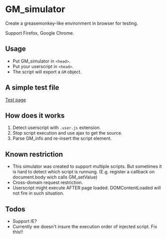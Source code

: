 GM_simulator
============
Create a greasemonkey-like environment in browser for testing.

Support Firefox, Google Chrome.

Usage
-----
* Put GM_simulator in `<head>`.
* Put your userscript in `<head>`.
* The script will export a `GM` object.

A simple test file
------------------
[Test page][1]

[1]: https://rawgit.com/eight04/GM_simulator/master/test.html

How does it works
-----------------
1. Detect userscript with `.user.js` extension.
2. Stop script execution and use ajax to get the source.
3. Parse GM_info and re-insert the script element.

Known restriction
-----------------
* This simulator was created to support multiple scripts. But sometimes it is hard to detect which script is runnung. (E.g. register a callback on document.body wich calls GM_setValue)
* Cross-domain request restriction.
* Userscript might execute AFTER page loaded. DOMContentLoaded will not fire in such situation.

Todos
-----
* Support IE?
* Currently we doesn't insure the execution order of injected script. Fix this!!
